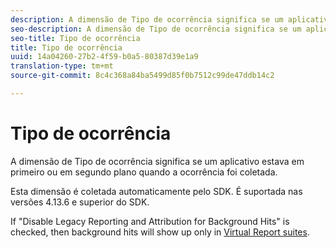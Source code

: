 ```yaml
---
description: A dimensão de Tipo de ocorrência significa se um aplicativo estava em primeiro ou em segundo plano quando a ocorrência foi coletada.
seo-description: A dimensão de Tipo de ocorrência significa se um aplicativo estava em primeiro ou em segundo plano quando a ocorrência foi coletada.
seo-title: Tipo de ocorrência
title: Tipo de ocorrência
uuid: 14a04260-27b2-4f59-b0a5-80387d39e1a9
translation-type: tm+mt
source-git-commit: 8c4c368a84ba5499d85f0b7512c99de47ddb14c2

---
```



# Tipo de ocorrência

A dimensão de Tipo de ocorrência significa se um aplicativo estava em primeiro ou em segundo plano quando a ocorrência foi coletada.

Esta dimensão é coletada automaticamente pelo SDK. É suportada nas versões 4.13.6 e superior do SDK.

If "Disable Legacy Reporting and Attribution for Background Hits" is checked, then background hits will show up only in [Virtual Report suites](/help/components/vrs/vrs-mobile-visit-processing.md).
